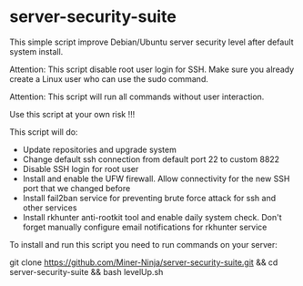 # server-security-suite
This simple script improve Debian/Ubuntu server security level after default system install.

Attention: This script disable root user login for SSH.
Make sure you already create a Linux user who can use the sudo command.

Attention: This script will run all commands without user interaction.

Use this script at your own risk !!!

This script will do:
- Update repositories and upgrade system
- Change default ssh connection from default port 22 to custom 8822
- Disable SSH login for root user
- Install and enable the UFW firewall. Allow connectivity for the new SSH port that we changed before
- Install fail2ban service for preventing brute force attack for ssh and other services 
- Install rkhunter anti-rootkit tool and enable daily system check. Don't forget manually configure email notifications for rkhunter service

To install and run this script you need to run commands on your server:

git clone https://github.com/Miner-Ninja/server-security-suite.git && cd server-security-suite && bash levelUp.sh
